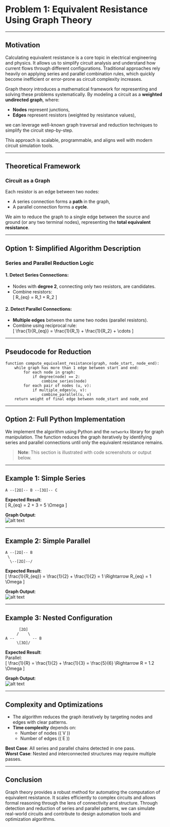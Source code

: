 
# Problem 1: Equivalent Resistance Using Graph Theory

---

## Motivation

Calculating equivalent resistance is a core topic in electrical engineering and physics. It allows us to simplify circuit analysis and understand how current flows through different configurations. Traditional approaches rely heavily on applying series and parallel combination rules, which quickly become inefficient or error-prone as circuit complexity increases.

Graph theory introduces a mathematical framework for representing and solving these problems systematically. By modeling a circuit as a **weighted undirected graph**, where:
- **Nodes** represent junctions,
- **Edges** represent resistors (weighted by resistance values),

we can leverage well-known graph traversal and reduction techniques to simplify the circuit step-by-step.

This approach is scalable, programmable, and aligns well with modern circuit simulation tools.

---

## Theoretical Framework

### Circuit as a Graph

Each resistor is an edge between two nodes:
- A series connection forms a **path** in the graph,
- A parallel connection forms a **cycle**.

We aim to reduce the graph to a single edge between the source and ground (or any two terminal nodes), representing the **total equivalent resistance**.

---

## Option 1: Simplified Algorithm Description

### Series and Parallel Reduction Logic

#### 1. Detect Series Connections:
- Nodes with **degree 2**, connecting only two resistors, are candidates.
- Combine resistors:  
  \[
  R_{eq} = R_1 + R_2
  \]

#### 2. Detect Parallel Connections:
- **Multiple edges** between the same two nodes (parallel resistors).
- Combine using reciprocal rule:  
  \[
  \frac{1}{R_{eq}} = \frac{1}{R_1} + \frac{1}{R_2} + \cdots
  \]

---

## Pseudocode for Reduction

```
function compute_equivalent_resistance(graph, node_start, node_end):
    while graph has more than 1 edge between start and end:
        for each node in graph:
            if degree(node) == 2:
                combine_series(node)
        for each pair of nodes (u, v):
            if multiple_edges(u, v):
                combine_parallel(u, v)
    return weight of final edge between node_start and node_end
```

---

## Option 2: Full Python Implementation

We implement the algorithm using Python and the `networkx` library for graph manipulation. The function reduces the graph iteratively by identifying series and parallel connections until only the equivalent resistance remains.

> **Note**: This section is illustrated with code screenshots or output below.

---

## Example 1: Simple Series

```
A --[2Ω]-- B --[3Ω]-- C
```

**Expected Result**:  
\[
R_{eq} = 2 + 3 = 5 \Omega
\]

**Graph Output**:  
![alt text](series_example.png)

---

## Example 2: Simple Parallel

```
A --[2Ω]-- B  
 \       
  \--[2Ω]--/
```

**Expected Result**:  
\[
\frac{1}{R_{eq}} = \frac{1}{2} + \frac{1}{2} = 1 \Rightarrow R_{eq} = 1 \Omega
\]

**Graph Output**:  
![alt text](parallel_example.png)

---

## Example 3: Nested Configuration

```
      [2Ω]
     /    \
A --        -- B
     \[3Ω]/
```

**Expected Result**:  
Parallel:  
\[
\frac{1}{R} = \frac{1}{2} + \frac{1}{3} = \frac{5}{6} \Rightarrow R = 1.2 \Omega
\]

**Graph Output**:  
![alt text](nested_example.png)

---

## Complexity and Optimizations

- The algorithm reduces the graph iteratively by targeting nodes and edges with clear patterns.
- **Time complexity** depends on:
  - Number of nodes (\( V \))
  - Number of edges (\( E \))

**Best Case**: All series and parallel chains detected in one pass.  
**Worst Case**: Nested and interconnected structures may require multiple passes.

---

## Conclusion

Graph theory provides a robust method for automating the computation of equivalent resistance. It scales efficiently to complex circuits and allows formal reasoning through the lens of connectivity and structure. Through detection and reduction of series and parallel patterns, we can simulate real-world circuits and contribute to design automation tools and optimization algorithms.
